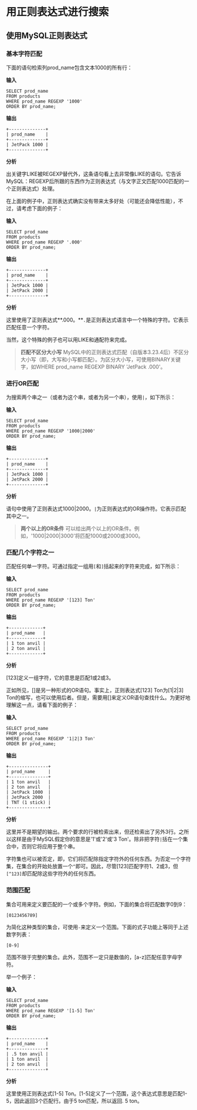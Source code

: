 # 用正则表达式进行搜索

## 使用MySQL正则表达式

### 基本字符匹配

下面的语句检索列prod_name包含文本1000的所有行：

**输入**

```mysql
SELECT prod_name
FROM products
WHERE prod_name REGEXP '1000'
ORDER BY prod_name;
```

**输出**

```mysql
+--------------+
| prod_name    |
+--------------+
| JetPack 1000 |
+--------------+
```

**分析**

出关键字LIKE被REGEXP替代外，这条语句看上去非常像LIKE的语句。它告诉MySQL：REGEXP后所跟的东西作为正则表达式（与文字正文匹配1000匹配的一个正则表达式）处理。

在上面的例子中，正则表达式确实没有带来太多好处（可能还会降低性能），不过，请考虑下面的例子：

**输入**

```mysql
SELECT prod_name
FROM products
WHERE prod_name REGEXP '.000'
ORDER BY prod_name;
```

**输出**

```mysql
+--------------+
| prod_name    |
+--------------+
| JetPack 1000 |
| JetPack 2000 |
+--------------+
```

**分析**

这里使用了正则表达式**.000。**`.`是正则表达式语言中一个特殊的字符。它表示匹配任意一个字符。

当然，这个特殊的例子也可以用LIKE和通配符来完成。

> **匹配不区分大小写** MySQL中的正则表达式匹配（自版本3.23.4后）不区分大小写（即，大写和小写都匹配）。为区分大小写，可使用BINARY关键字，如WHERE prod_name REGEXP BINARY 'JetPack .000'。

### 进行OR匹配

为搜索两个串之一（或者为这个串，或者为另一个串），使用`|`，如下所示：

**输入**

```mysql
SELECT prod_name
FROM products
WHERE prod_name REGEXP '1000|2000'
ORDER BY prod_name;
```

**输出**

```mysql
+--------------+
| prod_name    |
+--------------+
| JetPack 1000 |
| JetPack 2000 |
+--------------+
```

**分析**

语句中使用了正则表达式1000|2000。`|`为正则表达式的OR操作符。它表示匹配其中之一。

> **两个以上的OR条件** 可以给出两个以上的OR条件。例如，'1000|2000|3000'将匹配1000或2000或3000。

### 匹配几个字符之一

匹配任何单一字符。可通过指定一组用`[`和`]`括起来的字符来完成，如下所示：

**输入**

```mysql
SELECT prod_name
FROM products
WHERE prod_name REGEXP '[123] Ton'
ORDER BY prod_name;
```

**输出**

```mysql
+-------------+
| prod_name   |
+-------------+
| 1 ton anvil |
| 2 ton anvil |
+-------------+
```

**分析**

[123]定义一组字符，它的意思是匹配1或2或3。

正如所见，[]是另一种形式的OR语句。事实上，正则表达式[123] Ton为[1|2|3] Ton的缩写，也可以使用后者。但是，需要用[]来定义OR语句查找什么。为更好地理解这一点，请看下面的例子：

**输入**

```mysql
SELECT prod_name
FROM products
WHERE prod_name REGEXP '1|2|3 Ton'
ORDER BY prod_name;
```

**输出**

```mysql
+---------------+
| prod_name     |
+---------------+
| 1 ton anvil   |
| 2 ton anvil   |
| JetPack 1000  |
| JetPack 2000  |
| TNT (1 stick) |
+---------------+
```

**分析**

这里并不是期望的输出。两个要求的行被检索出来，但还检索出了另外3行。之所以这样是由于MySQL假定你的意思是'1'或'2'或'3 Ton'。除非把字符`|`括在一个集合中，否则它将应用于整个串。

字符集也可以被否定，即，它们将匹配除指定字符外的任何东西。为否定一个字符集，在集合的开始处放置一个`^`即可。因此，尽管[123]匹配字符1、2或3，但`[^123]`却匹配除这些字符外的任何东西。

### 范围匹配

集合可用来定义要匹配的一个或多个字符。例如，下面的集合将匹配数字0到9：

`[0123456789]`

为简化这种类型的集合，可使用`-`来定义一个范围。下面的式子功能上等同于上述数字列表：

`[0-9]`

范围不限于完整的集合。此外，范围不一定只是数值的，[a-z]匹配任意字母字符。

举一个例子：

**输入**

```mysql
SELECT prod_name
FROM products
WHERE prod_name REGEXP '[1-5] Ton'
ORDER BY prod_name;
```

**输出**

```mysql
+--------------+
| prod_name    |
+--------------+
| .5 ton anvil |
| 1 ton anvil  |
| 2 ton anvil  |
+--------------+
```

**分析**

这里使用正则表达式[1-5] Ton。[1-5]定义了一个范围，这个表达式意思是匹配1-5，因此返回3个匹配行。由于5 ton匹配，所以返回. 5 ton。